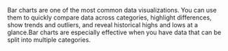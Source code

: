 Bar charts are one of the most common data visualizations. You can use them to quickly compare data across categories, highlight differences, show trends 
and outliers, and reveal historical highs and lows at a glance.Bar charts are especially effective when you have data that can be split into multiple categories.

